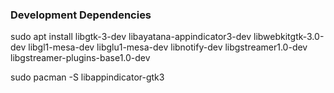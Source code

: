### Development Dependencies

sudo apt install libgtk-3-dev libayatana-appindicator3-dev libwebkitgtk-3.0-dev libgl1-mesa-dev libglu1-mesa-dev libnotify-dev libgstreamer1.0-dev libgstreamer-plugins-base1.0-dev

sudo pacman -S libappindicator-gtk3 
